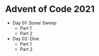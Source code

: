 # Advent of Code 2021

- Day 01: Sonar Sweep
  - Part 1
  - Part 2
- Day 02: Dive
  - Part 1
  - Part 2
